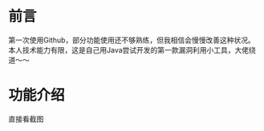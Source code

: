 前言
===============================
第一次使用Github，部分功能使用还不够熟练，但我相信会慢慢改善这种状况。<br>
本人技术能力有限，这是自己用Java尝试开发的第一款漏洞利用小工具，大佬绕道～～<br>

功能介绍
===============================
直接看截图

